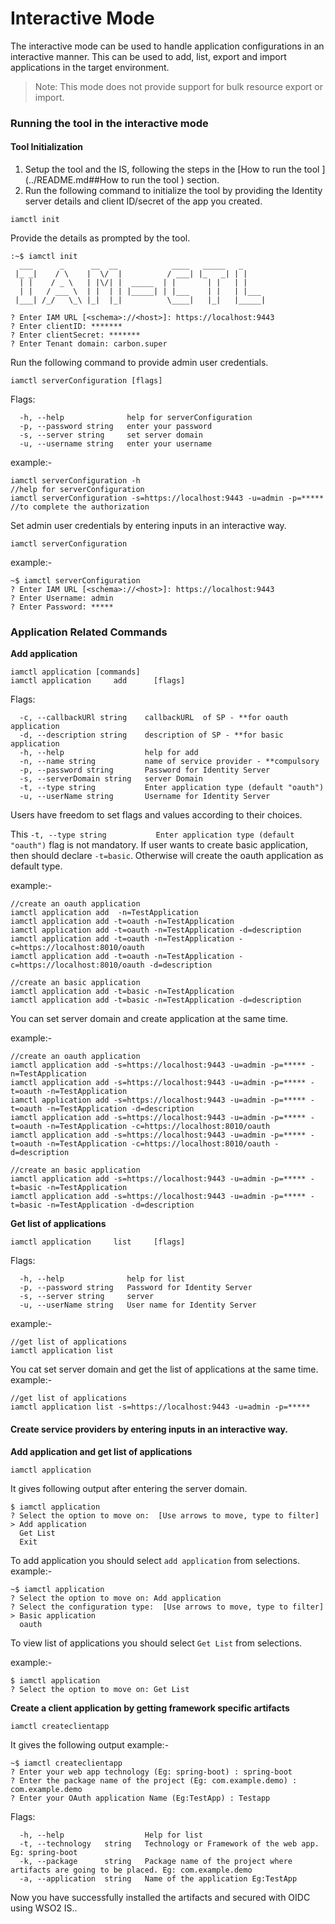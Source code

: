 # Interactive Mode
The interactive mode can be used to handle application configurations in an interactive manner. This can be used to add, list, export and import applications in the target environment.
> Note: This mode does not provide support for bulk resource export or import.

### Running the tool in the interactive mode
#### Tool Initialization
1. Setup the tool and the IS, following the steps in the [How to run the tool ](../README.md##How to run the tool ) section.
2. Run the following command to initialize the tool by providing the Identity server details and client ID/secret of the app you created.
```
iamctl init
```
Provide the details as prompted by the tool.
```
:~$ iamctl init
  ___      _      __  __            ____   _____   _     
 |_ _|    / \    |  \/  |          / ___| |_   _| | |    
  | |    / _ \   | |\/| |  _____  | |       | |   | |    
  | |   / ___ \  | |  | | |_____| | |___    | |   | |___ 
 |___| /_/   \_\ |_|  |_|          \____|   |_|   |_____|
      
? Enter IAM URL [<schema>://<host>]: https://localhost:9443                                                   
? Enter clientID: *******
? Enter clientSecret: *******
? Enter Tenant domain: carbon.super
```
Run the following command to provide admin user credentials.
```
iamctl serverConfiguration [flags]
```

Flags:
```
  -h, --help              help for serverConfiguration
  -p, --password string   enter your password
  -s, --server string     set server domain
  -u, --username string   enter your username
```
example:-
```
iamctl serverConfiguration -h                                           //help for serverConfiguration
iamctl serverConfiguration -s=https://localhost:9443 -u=admin -p=*****  //to complete the authorization
```
Set admin user credentials by entering inputs in an interactive way.
```
iamctl serverConfiguration
```
example:-
```
~$ iamctl serverConfiguration 
? Enter IAM URL [<schema>://<host>]: https://localhost:9443
? Enter Username: admin
? Enter Password: *****
```

### Application Related Commands
**Add application**
```
iamctl application [commands]
iamctl application     add      [flags]
```

Flags:
 ```
   -c, --callbackURl string    callbackURL  of SP - **for oauth application
   -d, --description string    description of SP - **for basic application
   -h, --help                  help for add
   -n, --name string           name of service provider - **compulsory
   -p, --password string       Password for Identity Server
   -s, --serverDomain string   server Domain
   -t, --type string           Enter application type (default "oauth")
   -u, --userName string       Username for Identity Server
 ```
Users have freedom to set flags and values according to their choices.

This ```-t, --type string           Enter application type (default "oauth")``` flag  is not mandatory. If user wants to create basic application, then should declare ```-t=basic```. Otherwise will create the oauth application as default type.

example:-
```
//create an oauth application
iamctl application add  -n=TestApplication 
iamctl application add -t=oauth -n=TestApplication
iamctl application add -t=oauth -n=TestApplication -d=description
iamctl application add -t=oauth -n=TestApplication -c=https://localhost:8010/oauth
iamctl application add -t=oauth -n=TestApplication -c=https://localhost:8010/oauth -d=description

//create an basic application
iamctl application add -t=basic -n=TestApplication
iamctl application add -t=basic -n=TestApplication -d=description
```
You can set server domain and create application at the same time.

example:-
```
//create an oauth application
iamctl application add -s=https://localhost:9443 -u=admin -p=***** -n=TestApplication 
iamctl application add -s=https://localhost:9443 -u=admin -p=***** -t=oauth -n=TestApplication
iamctl application add -s=https://localhost:9443 -u=admin -p=***** -t=oauth -n=TestApplication -d=description
iamctl application add -s=https://localhost:9443 -u=admin -p=***** -t=oauth -n=TestApplication -c=https://localhost:8010/oauth
iamctl application add -s=https://localhost:9443 -u=admin -p=***** -t=oauth -n=TestApplication -c=https://localhost:8010/oauth -d=description

//create an basic application
iamctl application add -s=https://localhost:9443 -u=admin -p=***** -t=basic -n=TestApplication
iamctl application add -s=https://localhost:9443 -u=admin -p=***** -t=basic -n=TestApplication -d=description
```

**Get list of applications**
```
iamctl application     list     [flags]
```
Flags:
```
  -h, --help              help for list
  -p, --password string   Password for Identity Server
  -s, --server string     server
  -u, --userName string   User name for Identity Server
```
example:-
```
//get list of applications
iamctl application list 
```
You cat set server domain and get the list of applications at the same time.
example:-
```
//get list of applications
iamctl application list -s=https://localhost:9443 -u=admin -p=*****
```

#### Create service providers by entering inputs in an interactive way.
**Add application and get list of applications**

```
iamctl application
```
It gives following output after entering the server domain.
```
$ iamctl application                                                      
? Select the option to move on:  [Use arrows to move, type to filter]
> Add application
  Get List
  Exit
```
To add application you should select ```add application``` from selections.
example:-
```
~$ iamctl application                                                       
? Select the option to move on: Add application
? Select the configuration type:  [Use arrows to move, type to filter]
> Basic application
  oauth
```
To view list of applications you should select ```Get List``` from selections.

example:-
```
$ iamctl application                                                        
? Select the option to move on: Get List
```
**Create a client application by getting framework specific artifacts**
```
iamctl createclientapp
```
It gives the following output
example:-
```
~$ iamctl createclientapp                                                       
? Enter your web app technology (Eg: spring-boot) : spring-boot
? Enter the package name of the project (Eg: com.example.demo) : com.example.demo
? Enter your OAuth application Name (Eg:TestApp) : Testapp
```

Flags:
```
  -h, --help                  Help for list
  -t, --technology   string   Technology or Framework of the web app. Eg: spring-boot
  -k, --package      string   Package name of the project where artifacts are going to be placed. Eg: com.example.demo
  -a, --application  string   Name of the application Eg:TestApp
```
Now you have successfully installed the artifacts and secured with OIDC using WSO2 IS..